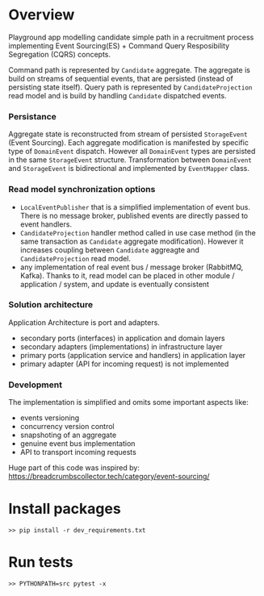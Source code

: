 # Overview
Playground app modelling candidate simple path in a recruitment process implementing
Event Sourcing(ES) + Command Query Resposibility Segregation (CQRS) concepts.

Command path is represented by `Candidate` aggregate. The aggregate is build on
streams of sequential events, that are persisted (instead of persisting state itself).
Query path is represented by `CandidateProjection` read model and is build by
handling `Candidate` dispatched events.

### Persistance
Aggregate state is reconstructed from stream of persisted `StorageEvent` (Event Sourcing).
Each aggregate modification is manifested by specific type of `DomainEvent` dispatch.
However all `DomainEvent` types are persisted in the same `StorageEvent` structure.
Transformation between `DomainEvent` and `StorageEvent` is bidirectional and implemented
by `EventMapper` class.

### Read model synchronization options
- `LocalEventPublisher` that is a simplified implementation of event bus. There is no
  message broker, published events are directly passed to event handlers.
- `CandidateProjection` handler method called in use case method (in the same transaction
  as `Candidate` aggregate modification). However it increases coupling between
  `Candidate` aggreagte and `CandidateProjection` read model.
- any implementation of real event bus / message broker (RabbitMQ, Kafka).
  Thanks to it, read model can be placed in other module / application / system,
  and update is eventually consistent

### Solution architecture
Application Architecture is port and adapters.
- secondary ports (interfaces) in application and domain layers
- secondary adapters (implementations) in infrastructure layer
- primary ports (application service and handlers) in application layer
- primary adapter (API for incoming request) is not implemented

### Development
The implementation is simplified and omits some important aspects like:
- events versioning
- concurrency version control
- snapshoting of an aggregate
- genuine event bus implementation
- API to transport incoming requests

Huge part of this code was inspired by: https://breadcrumbscollector.tech/category/event-sourcing/

# Install packages
`>> pip install -r dev_requirements.txt`

# Run tests
`>> PYTHONPATH=src pytest -x`